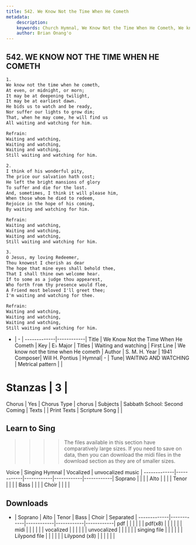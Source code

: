 ```yaml
---
title: 542. We Know Not the Time When He Cometh
metadata:
    description: 
    keywords: Church Hymnal, We Know Not the Time When He Cometh, We know not the time when He cometh, Waiting and watching
    author: Brian Onang'o
---
```



## 542. WE KNOW NOT THE TIME WHEN HE COMETH

```txt
1.
We know not the time when he cometh, 
At even, or midnight, or morn; 
It may be at deepening twilight, 
It may be at earliest dawn. 
He bids us to watch and be ready, 
Nor suffer our lights to grow dim; 
That, when he may come, he will find us 
All waiting and watching for him. 

Refrain:
Waiting and watching, 
Waiting and watching, 
Waiting and watching, 
Still waiting and watching for him. 

2.
I think of his wonderful pity, 
The price our salvation hath cost; 
He left the bright mansions of glory 
To suffer and die for the lost. 
And, sometimes, I think it will please him, 
When those whom he died to redeem, 
Rejoice in the hope of his coming, 
By waiting and watching for him. 

Refrain:
Waiting and watching, 
Waiting and watching, 
Waiting and watching, 
Still waiting and watching for him. 

3.
O Jesus, my loving Redeemer, 
Thou knowest I cherish as dear 
The hope that mine eyes shall behold thee, 
That I shall thine own welcome hear. 
If to some as a judge thou appearest, 
Who forth from thy presence would flee, 
A Friend most beloved I'll greet thee; 
I'm waiting and watching for thee.

Refrain:
Waiting and watching, 
Waiting and watching, 
Waiting and watching, 
Still waiting and watching for him. 

```

- |   -  |
-------------|------------|
Title | We Know Not the Time When He Cometh |
Key | E♭ Major |
Titles | Waiting and watching |
First Line | We know not the time when He cometh |
Author | S. M. H.
Year | 1941
Composer| Will H. Pontius |
Hymnal|  - |
Tune| WAITING AND WATCHING |
Metrical pattern | |
# Stanzas | 3 |
Chorus | Yes |
Chorus Type | chorus |
Subjects | Sabbath School: Second Coming |
Texts |  |
Print Texts | 
Scripture Song |  |
  
## Learn to Sing

>>>> The files available in this section have comparatively large sizes. If you need to save on data, then you can download the midi files in the download section as they are of smaller sizes.

Voice |  Singing Hymnal | Vocalized | unvocalized music |
-------------|------------|------------|------------|------------|
Soprano | | | |
Alto | | | |
Tenor | | | |
Bass | | | |
Choir | | | |

## Downloads

- |  Soprano | Alto | Tenor | Bass | Choir | Separated |
-------------|------------|------------|------------|------------|
pdf | | | | | |
pdf(x8) | | | | | |
midi | | | | | |
vocalized | | | | | |
unvocalized | | | | | |
singing file | | | | | |
Lilypond file | | | | | |
Lilypond (x8) | | | | | |
  